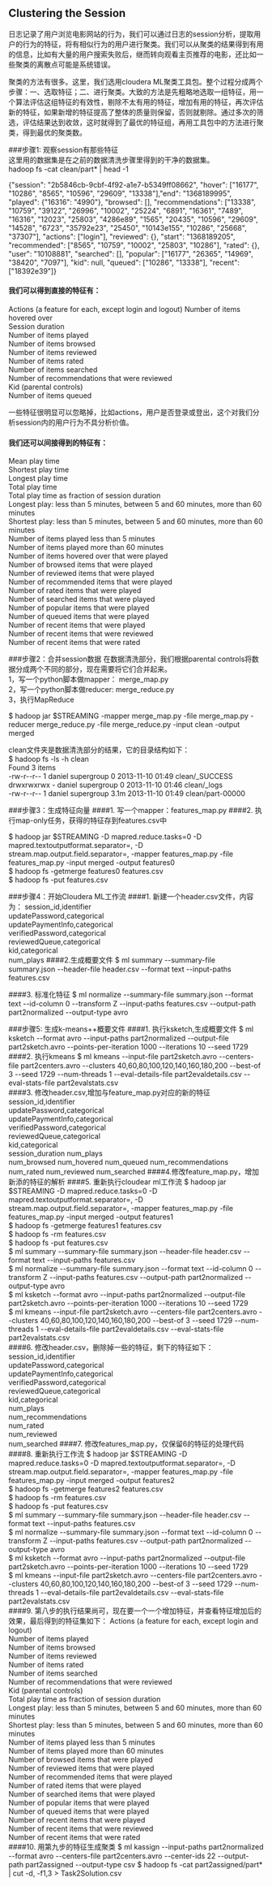 ## Clustering the Session
日志记录了用户浏览电影网站的行为，我们可以通过日志的session分析，提取用户的行为的特征，将有相似行为的用户进行聚类。我们可以从聚类的结果得到有用的信息，比如有大量的用户搜索失败后，继而转向观看主页推荐的电影，还比如一些聚类的离散点可能是系统错误。
    
聚类的方法有很多。这里，我们选用cloudera ML聚类工具包。整个过程分成两个步骤：一、选取特征；二、进行聚类。大致的方法是先粗略地选取一组特征，用一个算法评估这组特征的有效性，剔除不太有用的特征，增加有用的特征，再次评估新的特征，如果新增的特征提高了整体的质量则保留，否则就剔除。通过多次的筛选，评估结果达到收敛，这时就得到了最优的特征组，再用工具包中的方法进行聚类，得到最优的聚类数。

###步骤1:  观察session有那些特征  
这里用的数据集是在之前的数据清洗步骤里得到的干净的数据集。  
hadoop fs -cat clean/part\* | head -1  

{"session": "2b5846cb-9cbf-4f92-a1e7-b5349ff08662", "hover": ["16177", "10286", "8565", "10596", "29609", "13338"],"end": "1368189995", "played": {"16316": "4990"}, "browsed": [], "recommendations": ["13338", "10759", "39122", "26996", "10002", "25224", "6891", "16361", "7489", "16316", "12023", "25803", "4286e89", "1565", "20435", "10596", "29609", "14528", "6723", "35792e23", "25450", "10143e155", "10286", "25668", "37307"], "actions": ["login"], "reviewed": {}, "start": "1368189205", "recommended": ["8565", "10759", "10002", "25803", "10286"], "rated": {}, "user": "10108881", "searched": [], "popular": ["16177", "26365", "14969", "38420", "7097"], "kid": null, "queued": ["10286", "13338"], "recent": ["18392e39"]}  

#### 我们可以得到直接的特征有：  
Actions (a feature for each, except login and logout)
Number of items hovered over  
Session duration  
Number of items played  
Number of items browsed  
Number of items reviewed  
Number of items rated  
Number of items searched  
Number of recommendations that were reviewed  
Kid (parental controls)  
Number of items queued  

一些特征很明显可以忽略掉，比如actions，用户是否登录或登出，这个对我们分析session内的用户行为不具分析价值。  

#### 我们还可以间接得到的特征有：
Mean play time  
Shortest play time  
Longest play time  
Total play time  
Total play time as fraction of session duration  
Longest play: less than 5 minutes, between 5 and 60 minutes, more than 60 minutes  
Shortest play: less than 5 minutes, between 5 and 60 minutes, more than 60 minutes  
Number of items played less than 5 minutes  
Number of items played more than 60 minutes  
Number of items hovered over that were played  
Number of browsed items that were played  
Number of reviewed items that were played  
Number of recommended items that were played  
Number of rated items that were played  
Number of searched items that were played  
Number of popular items that were played  
Number of queued items that were played  
Number of recent items that were played  
Number of recent items that were reviewed  
Number of recent items that were rated    
 
###步骤2：合并session数据
在数据清洗部分，我们根据parental controls将数据分成两个不同的部分，现在需要将它们合并起来。  
1，写一个python脚本做mapper： merge_map.py  
2，写一个python脚本做reducer: merge_reduce.py  
3，执行MapReduce

$ hadoop jar $STREAMING -mapper merge_map.py -file merge_map.py -reducer merge_reduce.py -file merge_reduce.py -input clean -output merged  

clean文件夹是数据清洗部分的结果，它的目录结构如下：  
$ hadoop fs -ls -h clean    
Found 3 items    
-rw-r--r--   1 daniel supergroup          0 2013-11-10 01:49 clean/_SUCCESS    
drwxrwxrwx   - daniel supergroup          0 2013-11-10 01:46 clean/_logs   
-rw-r--r--   1 daniel supergroup       3.1m 2013-11-10 01:49 clean/part-00000  

###步骤3：生成特征向量
####1. 写一个mapper：features_map.py
####2. 执行map-only任务，获得的特征存到features.csv中  

$ hadoop jar $STREAMING -D mapred.reduce.tasks=0 -D mapred.textoutputformat.separator=, -D stream.map.output.field.separator=, -mapper features_map.py -file features_map.py -input merged -output features0    
$ hadoop fs -getmerge features0 features.csv    
$ hadoop fs -put features.csv   

###步骤4：开始Cloudera ML工作流
####1. 新建一个header.csv文件，内容为：
session_id,identifier  
updatePassword,categorical  
updatePaymentInfo,categorical  
verifiedPassword,categorical  
reviewedQueue,categorical  
kid,categorical  
num_plays 
####2.生成概要文件
$ ml summary --summary-file summary.json --header-file header.csv --format text --input-paths features.csv  

####3. 标准化特征
$ ml normalize --summary-file summary.json --format text --id-column 0 --transform Z --input-paths features.csv --output-path part2normalized --output-type avro

###步骤5: 生成k-means++概要文件
####1. 执行ksketch,生成概要文件
$ ml ksketch --format avro --input-paths part2normalized --output-file part2sketch.avro --points-per-iteration 1000 --iterations 10 --seed 1729 
####2. 执行kmeans
$ ml kmeans --input-file part2sketch.avro --centers-file part2centers.avro --clusters 40,60,80,100,120,140,160,180,200 --best-of 3 --seed 1729 --num-threads 1 --eval-details-file part2evaldetails.csv --eval-stats-file part2evalstats.csv  
####3. 修改header.csv,增加与feature_map.py对应的新的特征
session_id,identifier  
updatePassword,categorical  
updatePaymentInfo,categorical  
verifiedPassword,categorical  
reviewedQueue,categorical  
kid,categorical  
session_duration
num_plays  
num_browsed
num_hovered
num_queued
num_recommendations
num_rated
num_reviewed
num_searched
####4.修改feature_map.py，增加新添的特征的解析
####5. 重新执行cloudear ml工作流
$ hadoop jar $STREAMING -D mapred.reduce.tasks=0 -D mapred.textoutputformat.separator=, -D stream.map.output.field.separator=, -mapper features_map.py -file features_map.py -input merged -output features1  
$ hadoop fs -getmerge features1 features.csv  
$ hadoop fs -rm features.csv  
$ hadoop fs -put features.csv  
$ ml summary --summary-file summary.json --header-file header.csv --format text --input-paths features.csv  
$ ml normalize --summary-file summary.json --format text --id-column 0 --transform Z --input-paths features.csv --output-path part2normalized --output-type avro  
$ ml ksketch --format avro --input-paths part2normalized --output-file part2sketch.avro --points-per-iteration 1000 --iterations 10 --seed 1729  
$ ml kmeans --input-file part2sketch.avro --centers-file part2centers.avro --clusters 40,60,80,100,120,140,160,180,200 --best-of 3 --seed 1729 --num-threads 1 --eval-details-file part2evaldetails.csv --eval-stats-file part2evalstats.csv  
####6. 修改header.csv，删除掉一些的特征，剩下的特征如下：
session_id,identifier  
updatePassword,categorical  
updatePaymentInfo,categorical  
verifiedPassword,categorical  
reviewedQueue,categorical  
kid,categorical  
num_plays  
num_recommendations  
num_rated  
num_reviewed  
num_searched 
####7. 修改features_map.py，仅保留6的特征的处理代码
####8. 重新执行工作流
$ hadoop jar $STREAMING -D mapred.reduce.tasks=0 -D mapred.textoutputformat.separator=, -D stream.map.output.field.separator=, -mapper features_map.py -file features_map.py -input merged -output features2  
$ hadoop fs -getmerge features2 features.csv  
$ hadoop fs -rm features.csv  
$ hadoop fs -put features.csv  
$ ml summary --summary-file summary.json --header-file header.csv --format text --input-paths features.csv  
$ ml normalize --summary-file summary.json --format text --id-column 0 --transform Z --input-paths features.csv --output-path part2normalized --output-type avro  
$ ml ksketch --format avro --input-paths part2normalized --output-file part2sketch.avro --points-per-iteration 1000 --iterations 10 --seed 1729  
$ ml kmeans --input-file part2sketch.avro --centers-file part2centers.avro --clusters 40,60,80,100,120,140,160,180,200 --best-of 3 --seed 1729 --num-threads 1 --eval-details-file part2evaldetails.csv --eval-stats-file part2evalstats.csv  
####9. 第八步的执行结果尚可，现在要一个一个增加特征，并查看特征增加后的效果，最后得到的特征集如下：
Actions (a feature for each, except login and logout)  
Number of items played  
Number of items browsed  
Number of items reviewed  
Number of items rated  
Number of items searched  
Number of recommendations that were reviewed  
Kid (parental controls)  
Total play time as fraction of session duration  
Longest play: less than 5 minutes, between 5 and 60 minutes, more than 60 minutes  
Shortest play: less than 5 minutes, between 5 and 60 minutes, more than 60 minutes  
Number of items played less than 5 minutes  
Number of items played more than 60 minutes  
Number of browsed items that were played  
Number of reviewed items that were played  
Number of recommended items that were played  
Number of rated items that were played  
Number of searched items that were played  
Number of popular items that were played  
Number of queued items that were played  
Number of recent items that were played  
Number of recent items that were reviewed  
Number of recent items that were rated  
####10. 用第九步的特征生成聚类
$ ml kassign --input-paths part2normalized --format avro --centers-file part2centers.avro --center-ids 22 --output-path part2assigned --output-type csv 
$ hadoop fs -cat part2assigned/part\* | cut -d, -f1,3 > Task2Solution.csv